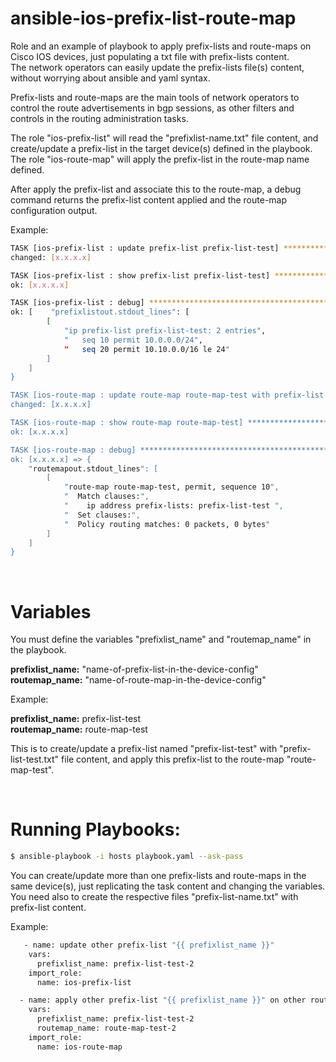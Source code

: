 # ansible-ios-prefix-list-route-map

Role and an example of playbook to apply prefix-lists and route-maps on Cisco IOS devices, just populating a txt file with prefix-lists content.<br>
The network operators can easily update the prefix-lists file(s) content, without worrying about ansible and yaml syntax.
<br>

Prefix-lists and route-maps are the main tools of network operators to control the route advertisements in bgp sessions, as other filters and controls in the routing administration tasks. 
<br>

The role "ios-prefix-list" will read the "prefixlist-name.txt" file content, and create/update a prefix-list in the target device(s) defined in the playbook.
The role "ios-route-map" will apply the prefix-list in the route-map name defined.
<br>

After apply the prefix-list and associate this to the route-map, a debug command returns the prefix-list content applied and the route-map configuration output.
 
 Example:
 
```sh 
TASK [ios-prefix-list : update prefix-list prefix-list-test] ******************************************
changed: [x.x.x.x]

TASK [ios-prefix-list : show prefix-list prefix-list-test] ********************************************
ok: [x.x.x.x]

TASK [ios-prefix-list : debug] ************************************************************************
ok: [    "prefixlistout.stdout_lines": [
        [
            "ip prefix-list prefix-list-test: 2 entries", 
            "   seq 10 permit 10.0.0.0/24", 
            "   seq 20 permit 10.10.0.0/16 le 24"
        ]
    ]
}

TASK [ios-route-map : update route-map route-map-test with prefix-list prefix-list-test] **************
changed: [x.x.x.x]

TASK [ios-route-map : show route-map route-map-test] **************************************************
ok: [x.x.x.x]

TASK [ios-route-map : debug] **************************************************************************
ok: [x.x.x.x] => {
    "routemapout.stdout_lines": [
        [
            "route-map route-map-test, permit, sequence 10", 
            "  Match clauses:", 
            "    ip address prefix-lists: prefix-list-test ", 
            "  Set clauses:", 
            "  Policy routing matches: 0 packets, 0 bytes"
        ]
    ]
}

```
<br>

# Variables

You must define the variables "prefixlist_name" and "routemap_name" in the playbook.

**prefixlist_name:** "name-of-prefix-list-in-the-device-config"<br>
**routemap_name:** "name-of-route-map-in-the-device-config"<br>

Example:

**prefixlist_name:** prefix-list-test<br>
**routemap_name:** route-map-test<br>

This is to create/update a prefix-list named "prefix-list-test" with "prefix-list-test.txt" file content, and apply this prefix-list to the route-map "route-map-test".


<br>

# Running Playbooks:

```sh
$ ansible-playbook -i hosts playbook.yaml --ask-pass
```


You can create/update more than one prefix-lists and route-maps in the same device(s), just replicating the task content and changing the variables.
You need also to create the respective files "prefix-list-name.txt" with prefix-list content.

Example:

```sh
   - name: update other prefix-list "{{ prefixlist_name }}"
    vars:
      prefixlist_name: prefix-list-test-2
    import_role:
      name: ios-prefix-list

  - name: apply other prefix-list "{{ prefixlist_name }}" on other route-map "{{ routemap_name }}"
    vars:
      prefixlist_name: prefix-list-test-2
      routemap_name: route-map-test-2
    import_role:
      name: ios-route-map
 
 ```

